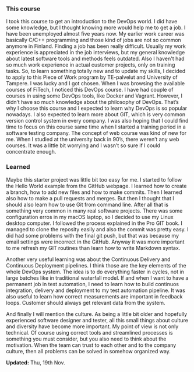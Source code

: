 ### This course

I took this course to get an introduction to the DevOps world. I did have some knowledge, but I thought knowing more would help me to get a job.  I have been unemployed almost five years now. My earlier work career was basically C/C++ programming and those kind of jobs are not so common anymore in Finland. Finding a job has been really difficult. Usually my work experience is appreciated in the job interviews, but my general knowledge about latest software tools and methods feels outdated. Also I haven't had so much work experience in actual customer projects, only on training tasks. So, to learn something totally new and to update my skills, I decided to apply to this Piece of Work program by TE-palvelut and University of Tampere. I was lucky and I got chosen. When I was browsing the available courses of FiTech, I noticed this DevOps course. I have had couple of courses in using some DevOps tools, like Docker and Vagrant. However, I didn’t have so much knowledge about the philosophy of DevOps. That’s why I choose this course and I expected to learn why DevOps is so popular nowadays. I also expected to learn more about GIT, which is very common version control system in every company. I was also hoping that I could find time to focus on this course same time when I started a training period in a software testing company. The concept of web course was kind of new for me. When I studied at the university back in 90’s, there weren’t any web courses. It was a little bit worrying and I wasn’t so sure if I could concentrate enough.


### Learned

Maybe this starter project was little bit too easy for me. I started to follow the Hello World example from the GitHub webpage. I learned how to create a branch, how to add new files and how to make commits. Then I learned also how to make a pull requests and merges. But then I thought that I should also learn how to use Git from command line. After all that is something very common in many real software projects. There was some configuration erros in my macOS laptop, so I decided to use my Linux desktop computer. I followed the process explained in the Pro GIT book. I managed to clone the reposity easily and also the commit was pretty easy. I did had some problems with the final git push, but that was because my email settings were incorrect in the GitHub. Anyway it was more important to me refresh my GIT routines than learn how to write Markdown syntax.
 
Another very useful learning was about the Continuous Delivery and Continuous Deployment pipelines. I think those are the key elements of the whole DevOps system. The idea is to do everything faster in cycles, not in large batches like in traditional waterfall model. If and when I want to have a permanent job in test automation, I need to learn how to build continuos integration, delivery and deployment to my test automation pipeline. It was also useful to learn how correct measurements are important in feedback loops. Customer should always get relevant data from the system.

And finally I will mention the culture. As being a little bit older and hopefully experienced software designer and tester, all this small things about culture and diversity have become more important. My point of view is not only technical. Of course using correct tools and streamlined processes is something you must consider, but you also need to think about the motivation. When the team can trust to each other and to the company culture, then all problems can be solved in somehow organized way.

**Updated:** Thu, 19th Nov.
